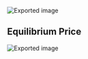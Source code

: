 ![Exported image](Exported%20image%2020250519111246-0.png)   
## Equilibrium Price

![Exported image](Exported%20image%2020250519111251-1.png)